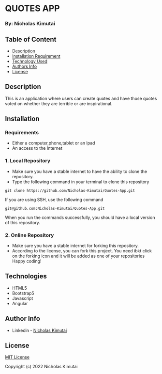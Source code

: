 # QUOTES APP
### By: Nicholas Kimutai
## Table of Content
-   [Description](#description)
-   [Installation Requirement](#installation)
-   [Technology Used](#technologies)
-   [Authors Info](#author-info)
-   [License](#License)
## Description
This is an application where users can create quotes and have those quotes voted on whether they are terrible or are inspirational.
## Installation
### Requirements
-   Either a computer,phone,tablet or an Ipad
-   An access to the Internet
### 1. Local Repository
-   Make sure you have a stable internet to have the ability to clone the repository.
-   Type the following command in your terminal to clone this repository
```
git clone https://github.com/Nicholas-Kimutai/Quotes-App.git
```
If you are using SSH, use the following command
```
git@github.com:Nicholas-Kimutai/Quotes-App.git
```
When you run the commands successfully, you should have a local version of this repository.
### 2. Online Repository
-   Make sure you have a stable internet for forking this repository.
-   According to the license, you can fork this project. You need ibkt click on the forking icon and it will be added as one of your repositories
Happy coding!
## Technologies
* HTML5
* Bootstrap5
* Javascript
* Angular


## Author Info
-   Linkedin - [Nicholas Kimutai](https://www.linkedin.com/in/nicholas-kimutai-1b629a127/)

## License
[MIT License](./LICENSE)

Copyright (c) 2022 Nicholas Kimutai